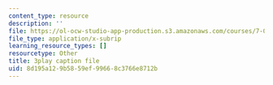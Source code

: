```yaml
---
content_type: resource
description: ''
file: https://ol-ocw-studio-app-production.s3.amazonaws.com/courses/7-01sc-fundamentals-of-biology-fall-2011/8d195a129b5859ef99668c3766e8712b_P-Ry4rRdDbk.vtt
file_type: application/x-subrip
learning_resource_types: []
resourcetype: Other
title: 3play caption file
uid: 8d195a12-9b58-59ef-9966-8c3766e8712b
---
```

